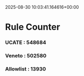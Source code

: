 2025-08-30 10:03:41.164616+00:00
# Rule Counter 
 ### UCATE : 548684

 ### Veneto : 502580

 ### Allowlist : 13930